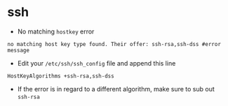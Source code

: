 # ssh

* No matching `hostkey` error

```
no matching host key type found. Their offer: ssh-rsa,ssh-dss #error message
```

* Edit your `/etc/ssh/ssh_config` file and append this line&#x20;

```
HostKeyAlgorithms +ssh-rsa,ssh-dss
```

* If the error is in regard to a different algorithm, make sure to sub out `ssh-rsa`&#x20;
